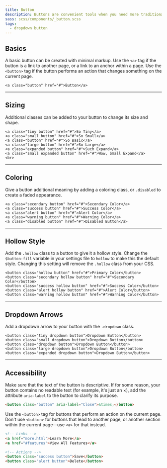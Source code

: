 ```yaml
---
title: Button
description: Buttons are convenient tools when you need more traditional actions. To that end, Foundation has many easy to use button styles that you can customize or override to fit your needs.
sass: scss/components/_button.scss
tags:
  - dropdown button
---
```


## Basics

A basic button can be created with minimal markup. Use the `<a>` tag if the button is a link to another page, or a link to an anchor within a page. Use the `<button>` tag if the button performs an action that changes something on the current page.

```html_example
<a class="button" href="#">Button</a>
```

---

## Sizing

Additional classes can be added to your button to change its size and shape.

```html_example
<a class="tiny button" href="#">So Tiny</a>
<a class="small button" href="#">So Small</a>
<a class="button" href="#">So Basic</a>
<a class="large button" href="#">So Large</a>
<a class="expanded button" href="#">Such Expand</a>
<a class="small expanded button" href="#">Wow, Small Expand</a>
<br>
```

---

## Coloring

Give a button additional meaning by adding a coloring class, or `.disabled` to create a faded appearance.

```html_example
<a class="secondary button" href="#">Secondary Color</a>
<a class="success button" href="#">Success Color</a>
<a class="alert button" href="#">Alert Color</a>
<a class="warning button" href="#">Warning Color</a>
<a class="disabled button" href="#">Disabled Button</a>
```

---

## Hollow Style

Add the `.hollow` class to a button to give it a hollow style. Change the `$button-fill` variable in your settings file to `hollow` to make this the default style. Changing this setting will remove the `.hollow` class from your CSS.

```html_example
<button class="hollow button" href="#">Primary Color</button>
<button class="secondary hollow button" href="#">Secondary Color</button>
<button class="success hollow button" href="#">Success Color</button>
<button class="alert hollow button" href="#">Alert Color</button>
<button class="warning hollow button" href="#">Warning Color</button>
```

---

## Dropdown Arrows

Add a dropdown arrow to your button with the `.dropdown` class.

```html_example
<button class="tiny dropdown button">Dropdown Button</button>
<button class="small dropdown button">Dropdown Button</button>
<button class="dropdown button">Dropdown Button</button>
<button class="large dropdown button">Dropdown Button</button>
<button class="expanded dropdown button">Dropdown Button</button>
```

---

## Accessibility

Make sure that the text of the button is descriptive. If for some reason, your button contains no readable text (for example, it's just an &times;), add the attribute `aria-label` to the button to clarify its purpose.

```html
<button class="button" aria-label="Close">&times;</button>
```

Use the `<button>` tag for buttons that perform an action on the current page. Don't use `<button>` for buttons that lead to another page, or another section within the current page&mdash;use `<a>` for that instead.

```html
<!-- Links -->
<a href="more.html">Learn More</a>
<a href="#features">View All Features</a>

<!-- Actions -->
<button class="success button">Save</button>
<button class="alert button">Delete</button>
```
